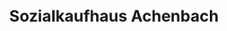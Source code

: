 ---
title: "Sozialkaufhaus Achenbach"
url: /siegen/sozialkaufhaus-achenbach/
shop: Gebrauchtwaren
---